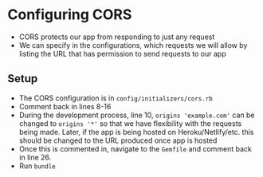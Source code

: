 # Configuring CORS

- CORS protects our app from responding to just any request
- We can specify in the configurations, which requests we will allow by listing the URL that has permission to send requests to our app


## Setup

- The CORS configuration is in `config/initializers/cors.rb`
- Comment back in lines 8-16
- During the development process, line 10, `origins 'example.com'` can be changed to `origins '*'` so that we have flexibility with the requests being made. Later, if the app is being hosted on Heroku/Netlify/etc. this should be changed to the URL produced once app is hosted
- Once this is commented in, navigate to the `Gemfile` and comment back in line 26.
- Run `bundle`
